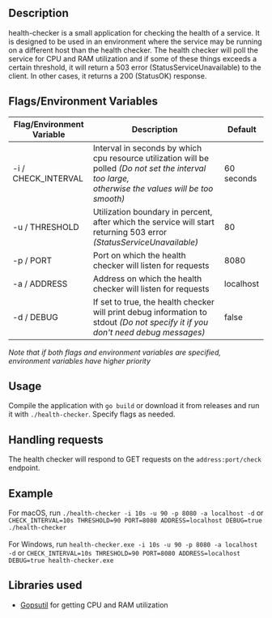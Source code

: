 ## Description
health-checker is a small application for checking the health of a service. 
It is designed to be used in an environment where the service may be running on a different host than the 
health checker. The health checker will poll the service for CPU and RAM utilization and if some of these things exceeds a certain threshold,
it will return a 503 error (StatusServiceUnavailable) to the client. In other cases, it returns a 200 (StatusOK) response.


## Flags/Environment Variables
| Flag/Environment Variable | Description                                                                                                                                              | Default    |
|---------------------------|----------------------------------------------------------------------------------------------------------------------------------------------------------|------------|
| -i / CHECK_INTERVAL       | Interval in seconds by which cpu resource utilization will be polled _(Do not set the interval too large, <br/>otherwise the values will be too smooth)_ | 60 seconds |
| -u / THRESHOLD            | Utilization boundary in percent, after which the service will start returning 503 error _(StatusServiceUnavailable)_                                     | 80         |
| -p / PORT                 | Port on which the health checker will listen for requests                                                                                                | 8080       |
| -a / ADDRESS              | Address on which the health checker will listen for requests                                                                                             | localhost  |
| -d / DEBUG                | If set to true, the health checker will print debug information to stdout _(Do not specify it if you don't need debug messages)_                         | false      |

_Note that if both flags and environment variables are specified, environment variables have higher priority_

## Usage
Compile the application with `go build` or download it from releases and run it with `./health-checker`. Specify flags as needed.

## Handling requests
The health checker will respond to GET requests on the `address:port/check` endpoint.

## Example
For macOS, run `./health-checker -i 10s -u 90 -p 8080 -a localhost -d` or `CHECK_INTERVAL=10s THRESHOLD=90 PORT=8080 ADDRESS=localhost DEBUG=true ./health-checker` </br></br>
For Windows, run `health-checker.exe -i 10s -u 90 -p 8080 -a localhost -d` or `CHECK_INTERVAL=10s THRESHOLD=90 PORT=8080 ADDRESS=localhost DEBUG=true health-checker.exe`

## Libraries used
- [Gopsutil](https://github.com/shirou/gopsutil) for getting CPU and RAM utilization
